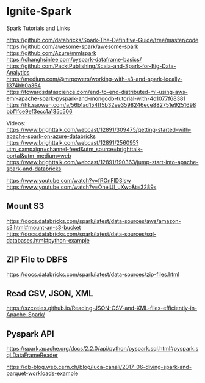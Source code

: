 # Ignite-Spark
Spark Tutorials and Links


https://github.com/databricks/Spark-The-Definitive-Guide/tree/master/code  
https://github.com/awesome-spark/awesome-spark  
https://github.com/Azure/mmlspark  
https://changhsinlee.com/pyspark-dataframe-basics/  
https://github.com/PacktPublishing/Scala-and-Spark-for-Big-Data-Analytics  
https://medium.com/@mrpowers/working-with-s3-and-spark-locally-1374bb0a354  
https://towardsdatascience.com/end-to-end-distributed-ml-using-aws-emr-apache-spark-pyspark-and-mongodb-tutorial-with-4d1077f68381  
https://hk.saowen.com/a/56b1ad154ff5b32ee3598246ece882751e9251698bbf1fce9ef3ecc1a135c506  


Videos:  
https://www.brighttalk.com/webcast/12891/309475/getting-started-with-apache-spark-on-azure-databricks  
https://www.brighttalk.com/webcast/12891/256095?utm_campaign=channel-feed&utm_source=brighttalk-portal&utm_medium=web  
https://www.brighttalk.com/webcast/12891/190363/jump-start-into-apache-spark-and-databricks  


https://www.youtube.com/watch?v=fROnFlD3Isw  
https://www.youtube.com/watch?v=OheiUl_uXwo&t=3289s  


## Mount S3  
https://docs.databricks.com/spark/latest/data-sources/aws/amazon-s3.html#mount-an-s3-bucket  
https://docs.databricks.com/spark/latest/data-sources/sql-databases.html#python-example   


## ZIP File to DBFS  
https://docs.databricks.com/spark/latest/data-sources/zip-files.html  

## Read CSV, JSON, XML  
https://szczeles.github.io/Reading-JSON-CSV-and-XML-files-efficiently-in-Apache-Spark/    

## Pyspark API  
https://spark.apache.org/docs/2.2.0/api/python/pyspark.sql.html#pyspark.sql.DataFrameReader  

https://db-blog.web.cern.ch/blog/luca-canali/2017-06-diving-spark-and-parquet-workloads-example  
